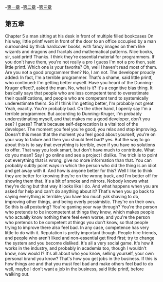 -[第一章](http://codingpy.com/article/the-little-printf-chapter01/)
-[第二章](http://codingpy.com/article/the-little-printf-chapter02/)
-[第三章](http://codingpy.com/article/the-little-printf-chapter03/)

## 第五章


Chapter 5
a man sitting at his desk in front of multiple filled bookcases
On his way, little printf went in front of the door to an office occupied by a man surrounded by thick hardcover books, with fancy images on them like wizards and dragons and fractals and mathematical patterns.
Nice books, sir, said printf
Thanks. I think they're essential material for programmers. If you don't have them, you're not really a pro
I guess I'm not a pro then, said little printf. Which one is your favorite?
Oh, well I haven't read most of them.
Are you not a good programmer then?
No, I am not. The developer proudly added: In fact, I'm a terrible programmer.
That's a shame, said little printf, who continued: I'm getting better myself.
Have you heard of the Dunning-Kruger effect?, asked the man.
No, what is it?
It's a cognitive bias thing. It basically says that people who are less competent tend to overestimate their qualifications, and people who are competent tend to systemically underestimate theirs.
So if I think I'm getting better, I'm probably not great
Yeah, exactly. You're probably bad. On the other hand, I openly say I'm a terrible programmer. But according to Dunning-Kruger, I'm probably underestimating myself, and that makes me a good developer, don't you see?
I guess?
That's because self-deprecation is a vital tool of the developer. The moment you feel you're good, you relax and stop improving.
Doesn't this mean that the moment you feel good about yourself, you're on your way to failure and then you should feel bad?
yes. But the way to go about this is to say that everything is terrible, even if you have no solutions to offer. That way you look smart, but don't have much to contribute.
What do you mean?
Say I go online and see a project I dislike. The trick is to point out everything that is wrong, give no more information than that. You can probably subtly point ways in which the person who did the thing is an idiot and get away with it.
And how is anyone better for this?
Well I like to think they are better for knowing they're on the wrong track, and I'm better off for showing them that. It's a bit of smoke and mirrors. Nobody knows what they're doing but that way it looks like I do.
And what happens when you are asked for help and can't do anything about it?
That's when you go back to saying everything is terrible; you have too much yak shaving to do, improving other things, and being overly pessimistic. They're on their own.
So this is all posturing? You're gaming your way through? You're the person who pretends to be incompetent at things they know, which makes people who actually know nothing there feel even worse, and you're the person who pretends to be competent at things you don't know, so that people trying to improve there also feel bad.
In any case, competence has very little to do with it. Reputation is pretty important though. People hire friends, and people who aren't liked and non-essential get fired first; try to change the system and you become disliked. It's all a very social game. It's how it works in the industry, and probably in academia too, though I wouldn't know, now would I? It's all about who you know, selling yourself, your own personal brand you know? That's how you get jobs in the business.
If this is how things are and that you must feel bad and make others feel bad to do well, maybe I don't want a job in the business, said little printf, before walking out.
